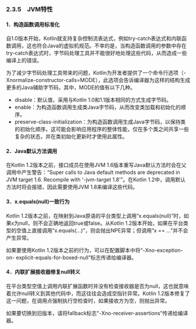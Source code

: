### 2.3.5　JVM特性

#### 1．构造函数调用标准化

自1.0版本开始，Kotlin就支持复杂控制流表达式，例如try-catch表达式和内联函数调用，这也符合Java的虚拟机规范。不幸的是，当构造函数调用的参数中存在try-catch表达式时，字节码处理工具并不能很好地处理这些代码，从而造成一些编译上的错误。

为了减少字节码处理工具带来的问题，Kotlin为开发者提供了一个命令行选项（-Xnormalize-constructor-calls=MODE），此选项会告诉编译器为这样的结构生成更多的Java辅助字节码，其中，MODE的值有以下几种。

+ disable：默认值，采用与Kotlin 1.0和1.1版本相同的方式生成字节码。
+ enable：为构造函数调用生成类Java字节码，从而改变类加载和初始化的顺序。
+ preserve-class-initialization：为构造函数调用生成Java字节码，以保持类的初始化顺序。这可能会影响应用程序的整体性能，仅在多个类之间共享一些复杂的状态，并在类初始化更新时才使用此属性。

#### 2．Java默认方法调用

在Kotlin 1.2版本之前，接口成员在使用JVM 1.6版本重写Java默认方法时会在父调用中产生警告：“Super calls to Java default methods are deprecated in JVM target 1.6. Recompile with '-jvm-target 1.8'”。在Kotlin 1.2中，调用默认方法时将会报错，因此需要使用JVM 1.8来编译这些代码。

#### 3．x.equals(null)一致行为

Kotlin 1.2版本之前，在映射到Java原语的平台类型上调用“x.equals(null)”时，如果x为null，则不会正确地返回true或false。从Kotlin 1.2版本开始，如果在平台类型的空值上直接调用“x.equals(...)”，则会抛出NPE异常；但调用“x == ...”并不会产生异常。

如果要使用Kotlin 1.2版本之前的行为，可以在配置脚本中将“-Xno-exception-on- explicit-equals-for-boxed-null”标志传递给编译器。

#### 4．内联扩展接收器修复null转义

在平台类型空值上调用内联扩展函数时并没有检查接收器是否为null，这也就意味着允许null转义到其他代码中，而这往往会造成空指针异常。Kotlin 1.2版本修复了这一问题，在调用点强制执行空检查时，如果接收方为空，则抛出异常。

如果要切换到旧版本，请将fallback标志“-Xno-receiver-assertions”传递给编译器。

